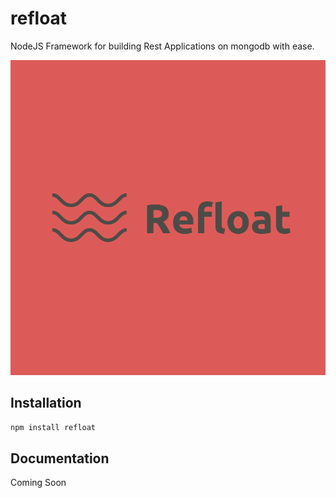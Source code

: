 # refloat
NodeJS Framework for building Rest Applications on mongodb with ease.

![Refloat Logo](https://raw.githubusercontent.com/Utkarsh85/refloat/master/refloat.png)
## Installation

```sh
npm install refloat
```

## Documentation
Coming Soon
